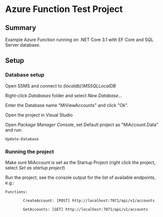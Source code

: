 # Azure Function Test Project

## Summary
Example Azure Function running on .NET Core 3.1 with EF Core and SQL Server database.

## Setup

### Database setup
Open SSMS and connect to *(localdb)\MSSQLLocalDB*

Right-click *Databases* folder and select *New Database...* 

Enter the Database name "MiViewAccounts" and click "Ok". 

Open the project in Visual Studio

Open *Package Manager Console*, set Default project as "MiAccount.Data" and run:
````
Update-Database
````

### Running the project
Make sure MiAccount is set as the Startup Project (right click the project, select *Set as startup project*)

Run the project, see the console output for the list of available endpoints, e.g.:
````
Functions:

        CreateAccount: [POST] http://localhost:7071/api/v1/accounts

        GetAccounts: [GET] http://localhost:7071/api/v1/accounts
````
